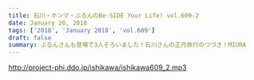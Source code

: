 ```yaml
---
title: 石川・ホンマ・ぶるんのBe-SIDE Your Life! vol.609-2
date: January 26, 2018
tags: ['2018', 'January 2018', 'vol.609']
draft: false
summary: ぶるんさんも登場で3人そろいました！石川さんの正月旅行のつづき！MIURA
---
```


http://project-phi.ddo.jp/ishikawa/ishikawa609_2.mp3